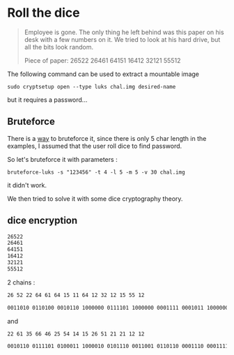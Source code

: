 # Roll the dice

> Employee is gone. The only thing he left behind was this paper on his desk with a few numbers on it. We tried to look at his hard drive, but all the bits look random.
>
> Piece of paper:
> 26522
> 26461
> 64151
> 16412
> 32121
> 55512

The following command can be used to extract a mountable image

```shell
sudo cryptsetup open --type luks chal.img desired-name
```

but it requires a password...

## Bruteforce

There is a [way](https://github.com/glv2/bruteforce-luks) to bruteforce it, since there is only 5 char length in the examples, I assumed that the user roll dice to find password.

So let's bruteforce it with parameters :

```shell
bruteforce-luks -s "123456" -t 4 -l 5 -m 5 -v 30 chal.img
```

it didn't work.

We then tried to solve it with some dice cryptography theory.

## dice encryption

```txt
26522
26461
64151
16412
32121
55512
```

2 chains :

```txt
26 52 22 64 61 64 15 11 64 12 32 12 15 55 12
```

```txt
0011010 0110100 0010110 1000000 0111101 1000000 0001111 0001011 1000000 0001100 0100000 0001100 0001111 0110111 0001100
```

and

```txt
22 61 35 66 46 25 54 14 15 26 51 21 21 12 12
```

```txt
0010110 0111101 0100011 1000010 0101110 0011001 0110110 0001110 0001111 0011010 0110011 0010101 0010101 0001100 0001100
```
